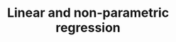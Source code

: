 ---
categories: designopt_lecture
link: /designopt/metamodeling.pdf
title: Linear and non-parametric regression
---